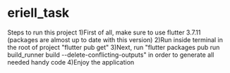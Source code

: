 # eriell_task

Steps to run this project
1)First of all, make sure to use flutter 3.7.11 (packages are almost up to date with this version)
2)Run inside terminal in the root of project "flutter pub get"
3)Next, run "flutter packages pub run build_runner build --delete-conflicting-outputs" in order to generate all needed handy code
4)Enjoy the application

